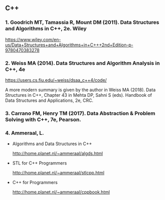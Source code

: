 ## C++

### 1. Goodrich MT, Tamassia R, Mount DM (2011). Data Structures and Algorithms in C++, 2e. Wiley

<https://www.wiley.com/en-us/Data+Structures+and+Algorithms+in+C+++2nd+Edition-p-9780470383278>

### 2. Weiss MA (2014). Data Structures and Algorithm Analysis in C++, 4e

<https://users.cs.fiu.edu/~weiss/dsaa_c++4/code/>

A more modern summary is given by the author in Weiss MA (2018). Data Structures in C++, Chapter 43 in 
Mehta DP, Sahni S (eds). Handbook of Data Structures and Applications, 2e, CRC.

### 3. Carrano FM, Henry TM (2017). **Data Abstraction & Problem Solving with C++**, 7e, Pearson.

### 4. Ammeraal, L.

- Algorithms and Data Structures in C++

    <http://home.planet.nl/~ammeraal/algds.html>

- STL for C++ Programmers

    <http://home.planet.nl/~ammeraal/stlcpp.html>

- C++ for Programmers

    <http://home.planet.nl/~ammeraal/cppbook.html>
